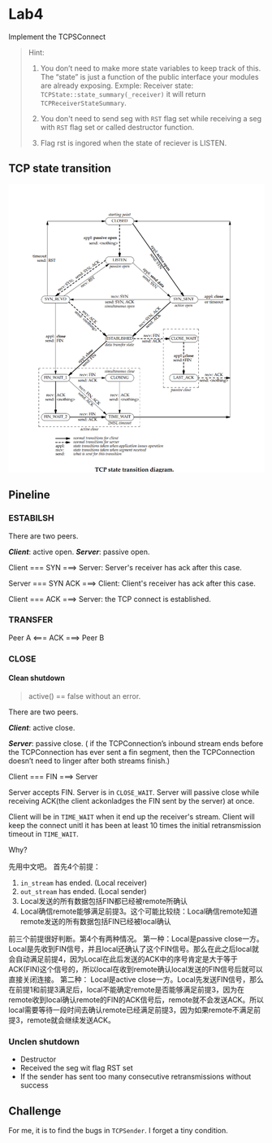 # Lab4

Implement the TCPSConnect

> Hint:
>
> 1. You don’t need to make more state variables to keep track of this. The “state” is just a function of the public interface your modules are already exposing. Exmple: Receiver state: `TCPState::state_summary(_receiver)` it will return `TCPReceiverStateSummary`.
>
> 2. You don't need to send seg with `RST` flag set while receiving a seg with `RST` flag set or called destructor function.
>
> 3. Flag rst is ingored when the state of reciever is LISTEN.

## TCP state transition

![TCP state transition](../week-2/assets/TCPState.png)

## Pineline

### ESTABILSH

There are two peers.

***Client***: active open.
***Server***: passive open.

Client === SYN ===> Server: Server's receiver has ack after this case.

Server === SYN ACK ===> Client: Client's receiver has ack after this case.

Client === ACK ===> Server: the TCP connect is established.

### TRANSFER

Peer A <=== ACK ===> Peer B

### CLOSE

#### Clean shutdown

> active() == false without an error.

There are two peers.

***Client***: active close.

***Server***: passive close. ( if the TCPConnection’s inbound stream ends before the TCPConnection has ever sent a fin segment, then the TCPConnection doesn’t need to linger after both streams finish.)

Client === FIN ===> Server

Server accepts FIN. Server is in `CLOSE_WAIT`.
Server will passive close while receiving ACK(the client ackonladges the FIN sent by the server) at once.

Client will be in `TIME_WAIT` when it end up the receiver's stream.
Client will keep the connect unitl it has been at least 10 times the initial retransmission timeout in `TIME_WAIT`.

Why?

先用中文吧。
首先4个前提：

1. `in_stream` has ended. (Local receiver)
2. `out_stream` has ended. (Local sender)
3. Local发送的所有数据包括FIN都已经被remote所确认
4. Local确信remote能够满足前提3。这个可能比较绕：Local确信remote知道remote发送的所有数据包括FIN已经被local确认

前三个前提很好判断。第4个有两种情况。
第一种：Local是passive close一方。Local是先收到FIN信号，并且local还确认了这个FIN信号。那么在此之后local就会自动满足前提4，因为Local在此后发送的ACK中的序号肯定是大于等于ACK(FIN)这个信号的，所以local在收到remote确认local发送的FIN信号后就可以直接关闭连接。
第二种： Local是active close一方。Local先发送FIN信号，那么在前提1和前提3满足后，local不能确定remote是否能够满足前提3，因为在remote收到local确认remote的FIN的ACK信号后，remote就不会发送ACK。所以local需要等待一段时间去确认remote已经满足前提3，因为如果remote不满足前提3，remote就会继续发送ACK。

### Unclen shutdown

* Destructor
* Received the seg wit flag RST set
* If the sender has sent too many consecutive retransmissions without success

## Challenge

For me, it is to find the bugs in `TCPSender`.
I forget a tiny condition.
